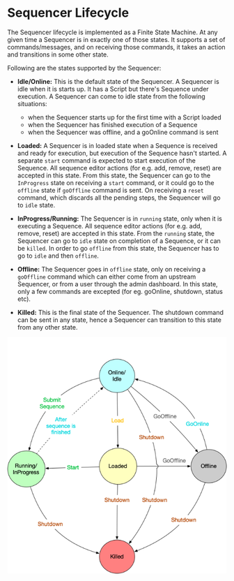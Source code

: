 # Sequencer Lifecycle

The Sequencer lifecycle is implemented as a Finite State Machine. At any given time a Sequencer is in exactly
one of those states. It supports a set of commands/messages, and on receiving those commands, it
takes an action and transitions in some other state. 

Following are the states supported by the Sequencer:

* **Idle/Online:** This is the default state of the Sequencer. A Sequencer is idle when it is starts up. It has a Script but there's Sequence under execution.
A Sequencer can come to idle state from the following situations:

    * when the Sequencer starts up for the first time with a Script loaded
    * when the Sequencer has finished execution of a Sequence
    * when the Sequencer was offline, and a goOnline command is sent

* **Loaded:** A Sequencer is in loaded state when a Sequence is received and ready for execution, but execution of the Sequence hasn't started.
A separate `start` command is expected to start execution of the Sequence. 
All sequence editor actions (for e.g. add, remove, reset) are accepted in this state.
From this state, the Sequencer can go to the `InProgress` state
on receiving a `start` command, or it could go to the `offline` state if `goOffline` command is sent. On receiving a `reset` command,
which discards all the pending steps, the Sequencer will go to `idle` state.
 
* **InProgress/Running:** The Sequencer is in `running` state, only when it is executing a Sequence. All sequence editor actions
(for e.g. add, remove, reset) are accepted in this state. From the `running` state, the Sequencer can go to `idle` state on completion of a Sequence,
or it can be `killed`. In order to go `offline` from this state, the Sequencer has to go to `idle` and then `offline`.

* **Offline:** The Sequencer goes in `offline` state, only on receiving a `goOffline` command which can either come from an upstream
Sequencer, or from a user through the admin dashboard. In this state, only a few commands are excepted (for eg. goOnline, shutdown, status etc).   

* **Killed:** This is the final state of the Sequencer. The shutdown command can be sent in any state, hence a Sequencer can transition to this state
from any other state. 


![sequencer-state-transition](../../images/ocs/state-transition.png)